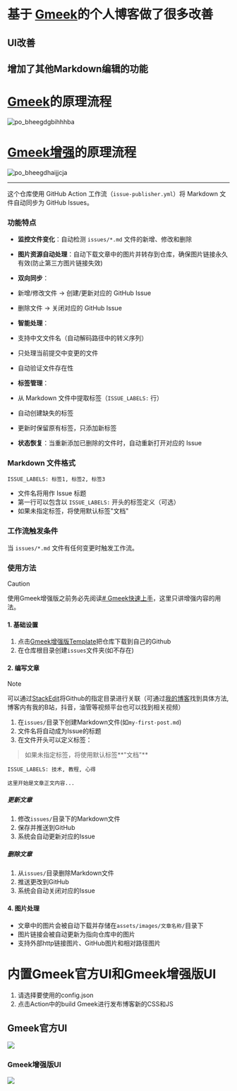 
# **基于** [**Gmeek**](https://github.com/Meekdai/Gmeek)**的个人博客做了很多改善**

## UI改善

## 增加了其他Markdown编辑的功能

# [Gmeek](https://github.com/Meekdai/Gmeek)的原理流程

![](http://www.kdocs.cn/api/v3/office/copy/WFA1WjRFY2JlZ2w2dlFDazJ4M1drR08zcVRMYU5ab3NjaGRWV1FqcjZyQngyN2VYK0FrYW9ZbzcwQ1kxcG9qeFRlNTZCSEdKdllxRkdFU3FxK0xHU3ZWY3p4UHBoeXhmMlk5VXprSFQydDRUcGtOd1Z0TzlCeHZVMlRQTlN4dWRISWcxZko0bjlpU3Znb0dNRWVVNTUySlRrQXZpdHdjN2ZSK1dqUXV4eE9XVkViaEcvaXp3Z01VNitrOEtNVmtqdVo0MEtMU3d2ME1WQm9HcDNZRHcvekw5T1Mzc0lUZHR2d2F4cUN6SkdHTjkvckw1V2hlZTNjNWZYZzFWcE9mYXpSRGJSdnZ6MU93PQ==/attach/object/EUUTS6I7ADQAK? "po_bheegdgbihhhba")

# [Gmeek增强](https://github.com/MyMaskKing/MyMaskKing.github.io.git)的原理流程

![](http://www.kdocs.cn/api/v3/office/copy/WFA1WjRFY2JlZ2w2dlFDazJ4M1drR08zcVRMYU5ab3NjaGRWV1FqcjZyQngyN2VYK0FrYW9ZbzcwQ1kxcG9qeFRlNTZCSEdKdllxRkdFU3FxK0xHU3ZWY3p4UHBoeXhmMlk5VXprSFQydDRUcGtOd1Z0TzlCeHZVMlRQTlN4dWRISWcxZko0bjlpU3Znb0dNRWVVNTUySlRrQXZpdHdjN2ZSK1dqUXV4eE9XVkViaEcvaXp3Z01VNitrOEtNVmtqdVo0MEtMU3d2ME1WQm9HcDNZRHcvekw5T1Mzc0lUZHR2d2F4cUN6SkdHTjkvckw1V2hlZTNjNWZYZzFWcE9mYXpSRGJSdnZ6MU93PQ==/attach/object/E5VBXHI7AAQFC? "po_bheegdhaijjcja")

----------

这个仓库使用 GitHub Action 工作流（`issue-publisher.yml`）将 Markdown 文件自动同步为 GitHub Issues。

### **功能特点**

-   **监控文件变化**：自动检测 `issues/*.md` 文件的新增、修改和删除
-   **图片资源自动处理**：自动下载文章中的图片并转存到仓库，确保图片链接永久有效(防止第三方图片链接失效)
-   **双向同步**：

-   新增/修改文件 → 创建/更新对应的 GitHub Issue
-   删除文件 → 关闭对应的 GitHub Issue

-   **智能处理**：

-   支持中文文件名（自动解码路径中的转义序列）
-   只处理当前提交中变更的文件
-   自动验证文件存在性

-   **标签管理**：

-   从 Markdown 文件中提取标签（`ISSUE_LABELS:` 行）
-   自动创建缺失的标签
-   更新时保留原有标签，只添加新标签

-   **状态恢复**：当重新添加已删除的文件时，自动重新打开对应的 Issue

### **Markdown 文件格式**

`ISSUE_LABELS: 标签1, 标签2, 标签3`

-   文件名将用作 Issue 标题
-   第一行可以包含以 `ISSUE_LABELS:` 开头的标签定义（可选）
-   如果未指定标签，将使用默认标签"文档"

### **工作流触发条件**

当 `issues/*.md` 文件有任何变更时触发工作流。

### 使用方法

> [!CAUTION]  
> 使用Gmeek增强版之前务必先阅读[# Gmeek快速上手](https://blog.meekdai.com/post/Gmeek-kuai-su-shang-shou.html)，这里只讲增强内容的用法。

#### 1. 基础设置

1.  点击[Gmeek增强版Template](https://github.com/new?template_name=gmeek_enhanced&template_owner=MyMaskKing)把仓库下载到自己的Github
2.  在仓库根目录创建`issues`文件夹(如不存在)

#### 2. 编写文章

> [!NOTE]  
> 可以通过[StackEdit](https://stackedit.cn/)将Github的指定目录进行关联（可通过[我的博客](https://blog.mymaskking.dpdns.org/)找到具体方法,博客内有我的B站，抖音，油管等视频平台也可以找到相关视频）

1.  在`issues/`目录下创建Markdown文件(如`my-first-post.md`)
2.  文件名将自动成为Issue的标题
3.  在文件开头可以定义标签：

> 如果未指定标签，将使用默认标签**"文档"**

```
ISSUE_LABELS: 技术, 教程, 心得

这里开始是文章正文内容...
```

##### 更新文章

1.  修改`issues/`目录下的Markdown文件
2.  保存并推送到GitHub
3.  系统会自动更新对应的Issue

##### 删除文章

1.  从`issues/`目录删除Markdown文件
2.  推送更改到GitHub
3.  系统会自动关闭对应的Issue

#### **4. 图片处理**

-   文章中的图片会被自动下载并存储在`assets/images/文章名称/`目录下
-   图片链接会被自动更新为指向仓库中的图片
-   支持外部http链接图片、GitHub图片和相对路径图片

# 内置Gmeek官方UI和Gmeek增强版UI

1.  请选择要使用的config.json
2.  点击Action中的build Gmeek进行发布博客新的CSS和JS

## Gmeek官方UI

![](http://www.kdocs.cn/api/v3/office/copy/WFA1WjRFY2JlZ2w2dlFDazJ4M1drR08zcVRMYU5ab3NjaGRWV1FqcjZyQngyN2VYK0FrYW9ZbzcwQ1kxcG9qeFRlNTZCSEdKdllxRkdFU3FxK0xHU3ZWY3p4UHBoeXhmMlk5VXprSFQydDRUcGtOd1Z0TzlCeHZVMlRQTlN4dWRISWcxZko0bjlpU3Znb0dNRWVVNTUySlRrQXZpdHdjN2ZSK1dqUXV4eE9XVkViaEcvaXp3Z01VNitrOEtNVmtqdVo0MEtMU3d2ME1WQm9HcDNZRHcvekw5T1Mzc0lUZHR2d2F4cUN6SkdHTjkvckw1V2hlZTNjNWZYZzFWcE9mYXpSRGJSdnZ6MU93PQ==/attach/object/CXW327Q7ADQCG?)

### Gmeek增强版UI

![](http://www.kdocs.cn/api/v3/office/copy/WFA1WjRFY2JlZ2w2dlFDazJ4M1drR08zcVRMYU5ab3NjaGRWV1FqcjZyQngyN2VYK0FrYW9ZbzcwQ1kxcG9qeFRlNTZCSEdKdllxRkdFU3FxK0xHU3ZWY3p4UHBoeXhmMlk5VXprSFQydDRUcGtOd1Z0TzlCeHZVMlRQTlN4dWRISWcxZko0bjlpU3Znb0dNRWVVNTUySlRrQXZpdHdjN2ZSK1dqUXV4eE9XVkViaEcvaXp3Z01VNitrOEtNVmtqdVo0MEtMU3d2ME1WQm9HcDNZRHcvekw5T1Mzc0lUZHR2d2F4cUN6SkdHTjkvckw1V2hlZTNjNWZYZzFWcE9mYXpSRGJSdnZ6MU93PQ==/attach/object/WLHBZHI7ACAB6?)
<!--stackedit_data:
eyJoaXN0b3J5IjpbLTIxNDU4NTY1NjIsLTEyMjAzNDQ0OTBdfQ
==
-->